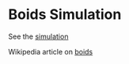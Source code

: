 # Boids Simulation

See the [simulation](https://zinkko.github.io/boids)

Wikipedia article on [boids](https://en.wikipedia.org/wiki/Boids)
